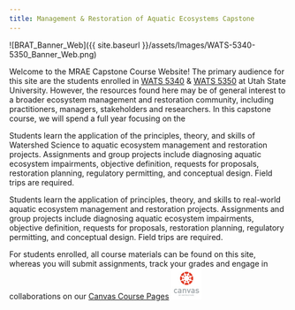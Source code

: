 ```yaml
---
title: Management & Restoration of Aquatic Ecosystems Capstone
---
```





<link rel="shortcut icon" type="image/x-icon" href="favicon.ico">

![BRAT_Banner_Web]({{ site.baseurl }}/assets/Images/WATS-5340-5350_Banner_Web.png)

Welcome to the MRAE Capstone Course Website! The primary audience for this site are the students enrolled in [WATS 5340](http://catalog.usu.edu/preview_course_nopop.php?catoid=12&coid=137186) & [WATS 5350](http://catalog.usu.edu/preview_course_nopop.php?catoid=12&coid=137187) at Utah State University. However, the resources found here may be of general interest to a broader ecosystem management and restoration community, including practitioners, managers, stakeholders and researchers. In this capstone course, we will spend a full year focusing on the 

Students learn the application of the principles, theory, and skills of Watershed Science to aquatic ecosystem management and restoration projects. Assignments and group projects include diagnosing aquatic ecosystem impairments, objective definition, requests for proposals, restoration planning, regulatory permitting, and conceptual design. Field trips are required.

Students learn the application of principles, theory, and skills to real-world aquatic ecosystem management and restoration projects. Assignments and group projects include diagnosing aquatic ecosystem impairments, objective definition, requests for proposals, restoration planning, regulatory permitting, and conceptual design. Field trips are required.

For students enrolled, all course materials can be found on this site, whereas you will submit assignments, track your grades and engage in collaborations on our [Canvas Course Pages](https://usu.instructure.com/courses/468472)
[![canvas_logo](assets/Images/canvas_logo.png)](https://usu.instructure.com/courses/468472)

